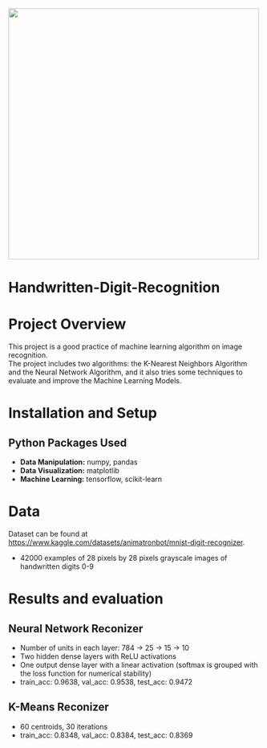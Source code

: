 <img src="https://github.com/trtrgfh/Handwritten-Digit-Recognition/assets/73056232/bcca0d8f-4664-4306-9f09-cd371c1e9124" width="500"/>

# Handwritten-Digit-Recognition

# Project Overview
This project is a good practice of machine learning algorithm on image recognition.\
The project includes two algorithms: the K-Nearest Neighbors Algorithm and the Neural Network Algorithm, and it also tries some techniques to evaluate and improve the Machine Learning Models.

# Installation and Setup
## Python Packages Used
- **Data Manipulation:** numpy, pandas
- **Data Visualization:** matplotlib
- **Machine Learning:** tensorflow, scikit-learn

# Data
Dataset can be found at https://www.kaggle.com/datasets/animatronbot/mnist-digit-recognizer.
- 42000 examples of 28 pixels by 28 pixels grayscale images of handwritten digits 0-9

# Results and evaluation
## Neural Network Reconizer 
- Number of units in each layer: 784 -> 25 -> 15 -> 10
- Two hidden dense layers with ReLU activations
- One output dense layer with a linear activation (softmax is grouped with the loss function for numerical stability)
- train_acc: 0.9638, val_acc: 0.9538, test_acc: 0.9472

## K-Means Reconizer
- 60 centroids, 30 iterations
- train_acc: 0.8348, val_acc: 0.8384, test_acc: 0.8369
